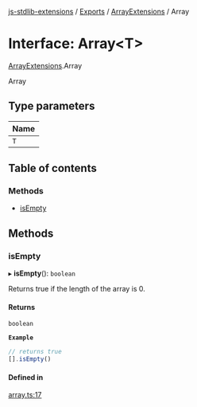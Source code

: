 [js-stdlib-extensions](/docs/README.md) / [Exports](/docs/modules.md) / [ArrayExtensions](/docs/modules/ArrayExtensions.md) / Array

# Interface: Array\<T\>

[ArrayExtensions](/docs/modules/ArrayExtensions.md).Array

Array

## Type parameters

| Name |
| :------ |
| `T` |

## Table of contents

### Methods

- [isEmpty](/docs/interfaces/ArrayExtensions.Array.md#isempty)

## Methods

### isEmpty

▸ **isEmpty**(): `boolean`

Returns true if the length of the array is 0.

#### Returns

`boolean`

**`Example`**

```ts
// returns true
[].isEmpty()
```

#### Defined in

[array.ts:17](https://github.com/KamaranL/js-stdlib-extensions/blob/f84b085/src/ext/array.ts#L17)
